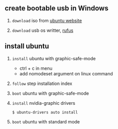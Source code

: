## create bootable usb in Windows

1.  `download` iso from [ubuntu website](https://ubuntu.com/download/desktop) 
	
2.  `download` usb os writter, [rufus](https://rufus.ie/) 
    
## install ubuntu

1.  `install` ubuntu with graphic-safe-mode
    + ctrl + c in menu
    + add nomodeset argument on linux command
    
2.  `follow` step installation index
    
3.  `boot` ubuntu with graphic-safe-mode
    
4.  `install` nvidia-graphic drivers
    ```shell
    $ ubuntu-drivers auto install
    ```

5.  `boot` ubuntu with standard mode
    
    
    